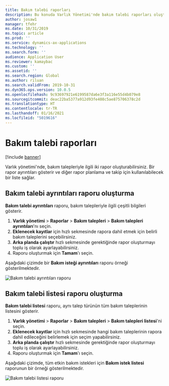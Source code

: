 ```yaml
---
title: Bakım talebi raporları
description: Bu konuda Varlık Yönetimi'nde bakım talebi raporları oluşturma işlemi açıklanmaktadır.
author: josaw1
manager: tfehr
ms.date: 10/31/2019
ms.topic: article
ms.prod: ''
ms.service: dynamics-ax-applications
ms.technology: ''
ms.search.form: ''
audience: Application User
ms.reviewer: kamaybac
ms.custom: ''
ms.assetid: ''
ms.search.region: Global
ms.author: riluan
ms.search.validFrom: 2019-10-31
ms.dyn365.ops.version: 10.0.5
ms.openlocfilehash: 9c93697921e6199587da6e3f3a116e55d4b079e8
ms.sourcegitcommit: deac22ba5377a912d93fe408c5ae875706378c2d
ms.translationtype: HT
ms.contentlocale: tr-TR
ms.lasthandoff: 01/16/2021
ms.locfileid: "5019616"
---
```

# <a name="maintenance-request-reports"></a>Bakım talebi raporları

[!include [banner](../../includes/banner.md)]

 

Varlık yönetimi'nde, bakım talepleriyle ilgili iki rapor oluşturabilirsiniz. Bir rapor ayrıntıları gösterir ve diğer rapor planlama ve takip için kullanılabilecek bir liste sağlar.

## <a name="create-a-maintenance-request-details-report"></a>Bakım talebi ayrıntıları raporu oluşturma

**Bakım talebi ayrıntıları** raporu, bakım talepleriyle ilgili çeşitli bilgileri gösterir.

1. **Varlık yönetimi** \> **Raporlar** \> **Bakım talepleri** \> **Bakım talepleri ayrıntıları**'nı seçin.
2. **Eklenecek kayıtlar** için hızlı sekmesinde rapora dahil etmek için belirli bakım taleplerini seçebilirsiniz.
3. **Arka planda çalıştır** hızlı sekmesinde gerektiğinde rapor oluşturmayı toplu iş olarak ayarlayabilirsiniz.
4. Raporu oluşturmak için **Tamam**'ı seçin.

Aşağıdaki çizimde bir **Bakım isteği ayrıntıları** raporu örneği gösterilmektedir.

![Bakım talebi ayrıntıları raporu](media/09-manage-maintenance-requests.png)

## <a name="create-a-maintenance-request-list-report"></a>Bakım talebi listesi raporu oluşturma

**Bakım talebi listesi** raporu, aynı talep türünün tüm bakım taleplerinin listesini gösterir.

1. **Varlık yönetimi** \> **Raporlar** \> **Bakım talepleri** \> **Bakım talepleri listesi**'ni seçin.
2. **Eklenecek kayıtlar** için hızlı sekmesinde hangi bakım taleplerinin rapora dahil edileceğini belirlemek için seçim yapabilirsiniz.
3. **Arka planda çalıştır** hızlı sekmesinde gerektiğinde rapor oluşturmayı toplu iş olarak ayarlayabilirsiniz.
4. Raporu oluşturmak için **Tamam**'ı seçin.

Aşağıdaki çizimde, tüm etkin bakım istekleri için **Bakım istek listesi** raporunun bir örneği gösterilmektedir.

![Bakım talebi listesi raporu](media/10-manage-maintenance-requests.png)
